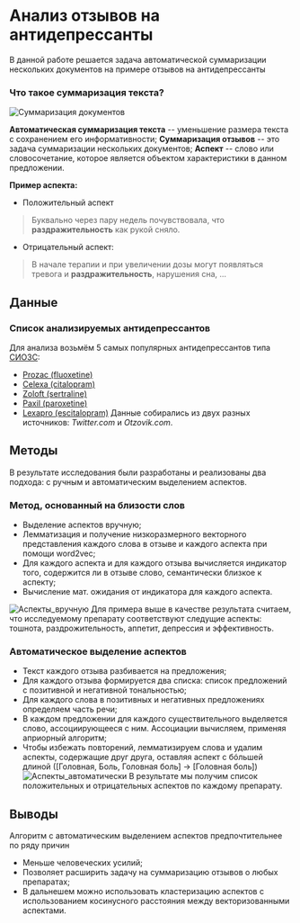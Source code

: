
# Анализ отзывов на антидепрессанты

В данной работе решается задача автоматической суммаризации нескольких документов на примере отзывов на антидепрессанты
### Что такое суммаризация текста?

![Суммаризация документов](https://i.ibb.co/59hjr4m/img-sum.png)


**Автоматическая суммаризация текста** -- уменьшение размера текста с сохранением его информативности;
**Суммаризация отзывов** -- это задача суммаризации нескольких документов;
**Аспект** -- слово или словосочетание, которое является объектом характеристики в данном предложении.

**Пример аспекта:**

 - Положительный аспект

> Буквально через пару недель почувствовала, что
> **раздражительность** как рукой сняло.
>>
- Отрицательный аспект:
> В начале терапии и при увеличении дозы могут появляться тревога и
> **раздражительность**, нарушения сна, ...

<!-- 
### План работы: 
* Изучить [литературу](https://scholar.google.ru/scholar?q=antidepressants+analysis+scholar&hl=en&as_sdt=0&as_vis=1&oi=scholart) по теме
* Подготовить список антидепрессантов (например, 10 самых популярных)
* Сделать табличку с описанием из инструкции
* [Выгрузить отзывы из Twitter](https://drive.google.com/open?id=1OcO-5Ou9pvvfda-ywp0qtCchz5AFBVh3)
* Описать коллецкию данных (анализ тональности, топ-10 ключевых слов и пр.)
* Сделать табличку:  

| Название |      Цена     | Рецептурно |     Эффективность    | Продожительность |           Побочные действия           |  
|:--------:|:-------------:|:----------:|:--------------------:|:----------------:|:-------------------------------------:|  
|    ...   | дорого/дёшево |   да/нет   | помогает/не помогает |     в неделях    | частые, ближ. к тем, что в инструкции | 
* *(Бонус)* Анализ twitter в связи с COVID (панические симптомы и COVID) -->
## Данные
### Cписок анализируемых антидепрессантов
Для анализа возьмём 5 самых популярных антидепрессантов типа [СИОЗС](https://ru.wikipedia.org/wiki/Селективные_ингибиторы_обратного_захвата_серотонина):
* [Prozac (fluoxetine)](https://ru.wikipedia.org/wiki/Флуоксетин)
* [Celexa (citalopram)](https://ru.wikipedia.org/wiki/Циталопрам)
* [Zoloft (sertraline)](https://ru.wikipedia.org/wiki/Сертралин)
* [Paxil (paroxetine)](https://ru.wikipedia.org/wiki/Пароксетин)
* [Lexapro (escitalopram)](https://ru.wikipedia.org/wiki/Эсциталопрам)
Данные собирались из двух разных источников: *Twitter.com*  и *Otzovik.com*.

## Методы
В результате исследования были разработаны и реализованы два подхода: с ручным и автоматическим выделением аспектов.
### Метод, основанный на близости слов
-  Выделение аспектов вручную;
- Лемматизация и получение низкоразмерного векторного представления каждого слова в отзыве и каждого аспекта при помощи word2vec;
- Для каждого аспекта и для каждого отзыва вычисляется индикатор того, содержится ли в отзыве слово, семантически близкое к аспекту;
- Вычисление мат. ожидания от индикатора для каждого аспекта.

![Аспекты_вручную](https://i.ibb.co/RcGw3Nb/w2v-1.png)
Для примера выше в качестве результата считаем, что исследуемому препарату соответствуют следущие аспекты: тошнота, раздрожительность, аппетит, депрессия и эффективность.


### Автоматическое выделение аспектов

- Текст каждого отзыва разбивается на предложения;
- Для каждого отзыва формируется два списка: список предложений с позитивной и негативной тональностью;
- Для каждого слова в позитивных и негативных предложениях определяем часть речи;
- В каждом предложении для каждого существительного выделяется слово, ассоциирующееся с ним. Ассоциации вычисляем, применяя априорный алгоритм;
- Чтобы избежать повторений, лемматизируем слова и удалим аспекты, содержащие друг друга, оставляя аспект с бóльшей длиной ([Головная, Боль, Головная боль] -> [Головная боль])
![Аспекты_автоматически](https://i.ibb.co/4d2b9HJ/res-1.png)
В результате мы получим список положительных и отрицательных аспектов по каждому препарату.

## Выводы
Алгоритм с автоматическим выделением аспектов предпочтительнее по ряду причин
- Меньше человеческих усилий;
- Позволяет расширить задачу на суммаризацию отзывов о любых препаратах;
- В дальнешем можно использовать кластеризацию аспектов с использованием косинусного расстояния между векторизованными аспектами.
